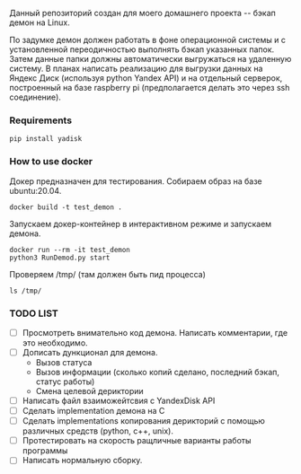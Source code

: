 Данный репозиторий создан для моего домашнего проекта -- бэкап демон на Linux.

По задумке демон должен работать в фоне операционной системы и с установленной переодичностью
выполнять бэкап указанных папок. Затем данные папки должны автоматически выгружаться на удаленную систему. В планах написать реализацию для выгрузки данных на Яндекс Диск 
(используя python Yandex API) и на отдельный серверок, построенный на базе raspberry pi 
(предполагается делать это через ssh соединение).

### Requirements

```
pip install yadisk
```

### How to use docker

Докер предназначен для тестирования.
Собираем образ на базе ubuntu:20.04.
```
docker build -t test_demon .
```
Запускаем докер-контейнер в интерактивном режиме и запускаем демона.
```
docker run --rm -it test_demon
python3 RunDemod.py start
```

Проверяем /tmp/ (там должен быть пид процесса)
```
ls /tmp/
```

### TODO LIST
- [ ] Просмотреть внимательно код демона. Написать комментарии, где это необходимо.
- [ ] Дописать дункционал для демона.
    - Вызов статуса
    - Вызов информации (сколько копий сделано, последний бэкап, статус работы)
    - Смена целевой дериктории
- [ ] Написать файл взаиможейтсвия с YandexDisk API
- [ ] Сделать implementation демона на C
- [ ] Сделать implementations копирования дерикторий с помощью различных средств (python, c++, unix).
- [ ] Протестировать на скорость ращличные варианты работы программы 
- [ ] Написать нормальную сборку.